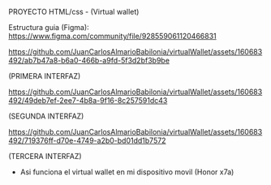 PROYECTO HTML/css - (Virtual wallet)

Estructura guia (Figma): https://www.figma.com/community/file/928559061120466831 


https://github.com/JuanCarlosAlmarioBabilonia/virtualWallet/assets/160683492/ab7b47a8-b6a0-466b-a9fd-5f3d2bf3b9be

(PRIMERA INTERFAZ)


https://github.com/JuanCarlosAlmarioBabilonia/virtualWallet/assets/160683492/49deb7ef-2ee7-4b8a-9f16-8c257591dc43

(SEGUNDA INTERFAZ)


https://github.com/JuanCarlosAlmarioBabilonia/virtualWallet/assets/160683492/719376ff-d70e-4749-a2b0-bd01dd1b7572

(TERCERA INTERFAZ)

- Asi funciona el virtual wallet en mi dispositivo movil (Honor x7a)

